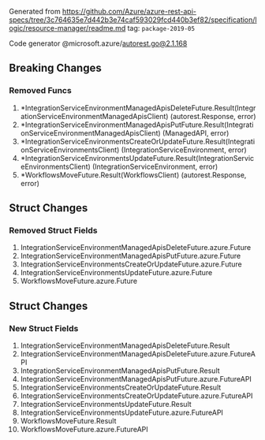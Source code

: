 Generated from https://github.com/Azure/azure-rest-api-specs/tree/3c764635e7d442b3e74caf593029fcd440b3ef82/specification/logic/resource-manager/readme.md tag: `package-2019-05`

Code generator @microsoft.azure/autorest.go@2.1.168

## Breaking Changes

### Removed Funcs

1. *IntegrationServiceEnvironmentManagedApisDeleteFuture.Result(IntegrationServiceEnvironmentManagedApisClient) (autorest.Response, error)
1. *IntegrationServiceEnvironmentManagedApisPutFuture.Result(IntegrationServiceEnvironmentManagedApisClient) (ManagedAPI, error)
1. *IntegrationServiceEnvironmentsCreateOrUpdateFuture.Result(IntegrationServiceEnvironmentsClient) (IntegrationServiceEnvironment, error)
1. *IntegrationServiceEnvironmentsUpdateFuture.Result(IntegrationServiceEnvironmentsClient) (IntegrationServiceEnvironment, error)
1. *WorkflowsMoveFuture.Result(WorkflowsClient) (autorest.Response, error)

## Struct Changes

### Removed Struct Fields

1. IntegrationServiceEnvironmentManagedApisDeleteFuture.azure.Future
1. IntegrationServiceEnvironmentManagedApisPutFuture.azure.Future
1. IntegrationServiceEnvironmentsCreateOrUpdateFuture.azure.Future
1. IntegrationServiceEnvironmentsUpdateFuture.azure.Future
1. WorkflowsMoveFuture.azure.Future

## Struct Changes

### New Struct Fields

1. IntegrationServiceEnvironmentManagedApisDeleteFuture.Result
1. IntegrationServiceEnvironmentManagedApisDeleteFuture.azure.FutureAPI
1. IntegrationServiceEnvironmentManagedApisPutFuture.Result
1. IntegrationServiceEnvironmentManagedApisPutFuture.azure.FutureAPI
1. IntegrationServiceEnvironmentsCreateOrUpdateFuture.Result
1. IntegrationServiceEnvironmentsCreateOrUpdateFuture.azure.FutureAPI
1. IntegrationServiceEnvironmentsUpdateFuture.Result
1. IntegrationServiceEnvironmentsUpdateFuture.azure.FutureAPI
1. WorkflowsMoveFuture.Result
1. WorkflowsMoveFuture.azure.FutureAPI
